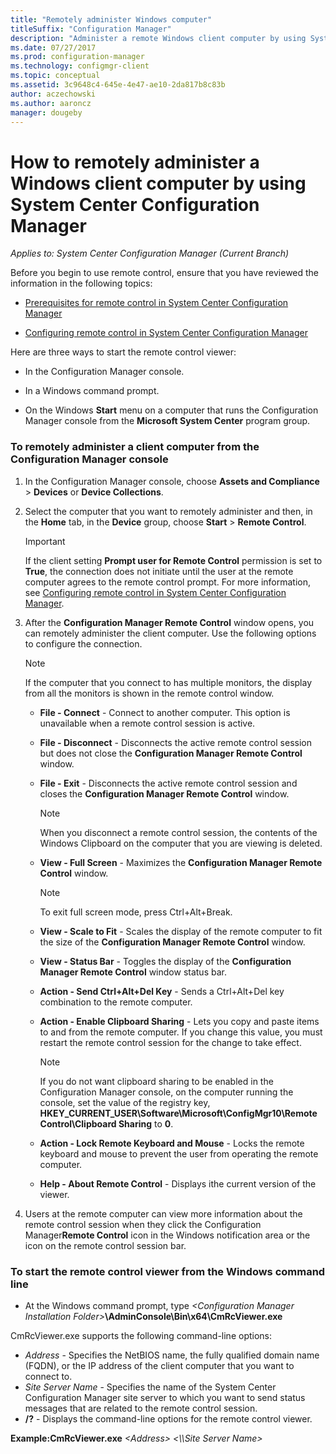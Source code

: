 ```yaml
---
title: "Remotely administer Windows computer"
titleSuffix: "Configuration Manager"
description: "Administer a remote Windows client computer by using System Center Configuration Manager."
ms.date: 07/27/2017
ms.prod: configuration-manager
ms.technology: configmgr-client
ms.topic: conceptual
ms.assetid: 3c9648c4-645e-4e47-ae10-2da817b8c83b
author: aczechowski
ms.author: aaroncz
manager: dougeby
---
```

# How to remotely administer a Windows client computer by using System Center Configuration Manager

*Applies to: System Center Configuration Manager (Current Branch)*

Before you begin to use remote control, ensure that you have reviewed the information in the following topics:  

-   [Prerequisites for remote control in System Center Configuration Manager](../../../../core/clients/manage/remote-control/prerequisites-for-remote-control.md)  

-   [Configuring remote control in System Center Configuration Manager](../../../../core/clients/manage/remote-control/configuring-remote-control.md)  

Here are three ways to start the remote control viewer:  

-   In the Configuration Manager console.  

-   In a Windows command prompt.  

-   On the Windows **Start** menu on a computer that runs the Configuration Manager console from the **Microsoft System Center** program group.  

### To remotely administer a client computer from the Configuration Manager console  

1.  In the Configuration Manager console, choose **Assets and Compliance** > **Devices** or **Device Collections**.  

3.  Select the computer that you want to remotely administer and then, in the **Home** tab, in the **Device** group, choose **Start** > **Remote Control**.  

    > [!IMPORTANT]  
    >  If the client setting **Prompt user for Remote Control** permission is set to **True**, the connection does not initiate until the user at the remote computer agrees to the remote control prompt. For more information, see [Configuring remote control in System Center Configuration Manager](../../../../core/clients/manage/remote-control/configuring-remote-control.md).  

4.  After the **Configuration Manager Remote Control** window opens, you can remotely administer the client computer. Use the following options to configure the connection.  

    > [!NOTE]  
    >  If the computer that you connect to has multiple monitors, the display from all the monitors is shown in the remote control window.  

    -   **File - Connect** - Connect to another computer. This option is unavailable when a remote control session is active.  

    -   **File - Disconnect** - Disconnects the active remote control session but does not close the **Configuration Manager Remote Control** window.  

    -   **File - Exit** - Disconnects the active remote control session and closes the **Configuration Manager Remote Control** window.  

        > [!NOTE]  
        >  When you disconnect a remote control session, the contents of the Windows Clipboard on the computer that you are viewing is deleted.  

    -   **View - Full Screen** - Maximizes the **Configuration Manager Remote Control** window.  

        > [!NOTE]  
        >  To exit full screen mode, press Ctrl+Alt+Break.  

    -   **View - Scale to Fit** - Scales the display of the remote computer to fit the size of the **Configuration Manager Remote Control** window.  

    -   **View - Status Bar** - Toggles the display of the **Configuration Manager Remote Control** window status bar.  

    -   **Action - Send Ctrl+Alt+Del Key** - Sends a Ctrl+Alt+Del key combination to the remote computer.  

    -   **Action - Enable Clipboard Sharing** - Lets you copy and paste items to and from the remote computer. If you change this value, you must restart the remote control session for the change to take effect.  

        > [!NOTE]  
        >  If you do not want clipboard sharing to be enabled in the Configuration Manager console, on the computer running the console, set the value of the registry key, **HKEY_CURRENT_USER\Software\Microsoft\ConfigMgr10\Remote Control\Clipboard Sharing** to **0**.  

    -   **Action - Lock Remote Keyboard and Mouse** - Locks the remote keyboard and mouse to prevent the user from operating the remote computer.  

    -   **Help - About Remote Control** - Displays ithe current version of the viewer.  

5.  Users at the remote computer can view more information about the remote control session when they click the Configuration Manager**Remote Control** icon in the Windows notification area or the icon on the remote control session bar.  

### To start the remote control viewer from the Windows command line  

-   At the Windows command prompt, type *<Configuration Manager Installation Folder\>***\AdminConsole\Bin\x64\CmRcViewer.exe**  

CmRcViewer.exe supports the following command-line options:  

- *Address* - Specifies the NetBIOS name, the fully qualified domain name (FQDN), or the IP address of the client computer that you want to connect to.
- *Site Server Name* - Specifies the name of the System Center Configuration Manager site server to which you want to send status messages that are related to the remote control session.
- **/?** - Displays the command-line options for the remote control viewer.  
     
**Example:CmRcViewer.exe** *<Address\>* *<\\\Site Server Name>*  
